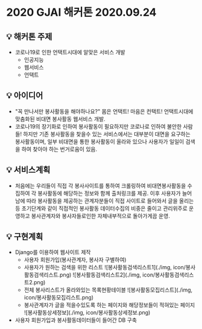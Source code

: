 # 2020 GJAI 해커톤 2020.09.24

## 💡 해커톤 주제
* 코로나19로 인한 언택트시대에 알맞은 서비스 개발
  * 인공지능
  * 웹서비스
  * 언택트

## 💡 아이디어
* "꼭 만나서만 봉사활동을 해야하나요?" 몸은 언택트! 마음은 컨택트! 언택트시대에 맞춤화된 비대면 봉사활동 웹서비스 개발.
* 코로나19의 장기화로 인하여 봉사활동이 필요하지만 코로나로 인하여 불안한 사람들! 하지만 기존 봉사활동을 찾을수 있는 서비스에서는 대부분이 대면을 요구하는 봉사활동이며, 일부 비대면을 통한 봉사활동이 올라와 있으나 사용자가 일일이 검색을 하여 찾아야 하는 번거로움이 있음.

## 💡 서비스계획
* 처음에는 우리들이 직접 각 봉사사이트를 통하여 크롤링하여 비대면봉사활동을 수집하여 각 봉사활동에 해당하는 정보와 함께 출처링크를 제공. 이후 사용자가 늘어남에 따라 봉사활동을 제공하는 관계자분들이 직접 사이트로 들어와서 글을 올리는 등 초기단계와 같이 직접적인 봉사활동 데이터수집의 비중은 줄이고 관리위주로 운영하고 봉사관계자와 봉사자들로인한 자체내부적으로 돌아가게끔 운영.

## 💡 구현계획
* Django를 이용하여 웹사이트 제작
  * 사용자 회원가입(봉사관계자, 봉사자 구별하여)
  * 사용자가 원하는 검색을 위한 리스트
    ![봉사활동검색리스트1](./img, icon/봉사활동검색리스트.png)
    ![봉사활동검색리스트2](./img, icon/봉사활동검색리스트2.png)
  * 전체 봉사리스트가 올라와있는 목록현황테이블
    ![봉사활동모집리스트](./img, icon/봉사활동모집리스트.png)
  * 봉사관계자가 글을 적을수있도록 하는 페이지와 해당정보들이 적혀있는 페이지
    ![봉사활동상세정보](./img, icon/봉사활동상세정보.png)
* 사용자 회원가입과 봉사활동데이터들이 들어간 DB 구축
